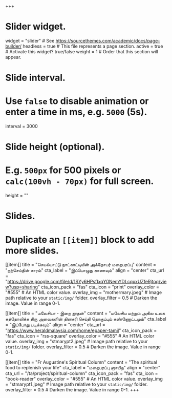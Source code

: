 +++
# Slider widget.
widget = "slider"  # See https://sourcethemes.com/academic/docs/page-builder/
headless = true  # This file represents a page section.
active = true  # Activate this widget? true/false
weight = 1  # Order that this section will appear.

# Slide interval.
# Use `false` to disable animation or enter a time in ms, e.g. `5000` (5s).
interval = 3000

# Slide height (optional).
# E.g. `500px` for 500 pixels or `calc(100vh - 70px)` for full screen.
height = ""

# Slides.
# Duplicate an `[[item]]` block to add more slides.
[[item]]
  title = "செயல்பாட்டு நாட்காட்டியின் அக்தோபர் மறைபரப்பு"
  content = "நற்செய்தின் சாரம்"
  cta_label = "இப்பொழுது காணவும்"
  align = "center"
  cta_url = "https://drive.google.com/file/d/1SYy6HPsfIxqY0NemYDLcqxxUZfeRjtoq/view?usp=sharing"
  cta_icon_pack = "fas"
  cta_icon = "print"
  overlay_color = "#555"  # An HTML color value.
  overlay_img = "mothermary.jpeg"  # Image path relative to your `static/img/` folder.
  overlay_filter = 0.5  # Darken the image. Value in range 0-1.

[[item]]
  title = "மலேசியா - இறை தூதன்"
  content = "மலேசிய மற்றும் அகில உலக கத்தோலிக்க திரு அவைகளின் தினசரி செய்தி தொகுப்பும் கண்ணோட்டமும்"
  cta_label = "இப்போது படிக்கவும்"
  align = "center"
  cta_url = "https://www.heraldmalaysia.com/home/epaper-tamil"
  cta_icon_pack = "fas"
  cta_icon = "rss-square"
  overlay_color = "#555"  # An HTML color value.
  overlay_img = "stmarypt2.jpeg"  # Image path relative to your `static/img/` folder.
  overlay_filter = 0.5  # Darken the image. Value in range 0-1.

[[item]]
  title = "Fr Augustine's Spiritual Column"
  content = "The spiritual food to replenish your life"
  cta_label = "மறைபரப்பு ஞாயிற"
  align = "center"
  cta_url = "/ta/project/spiritual-column"
  cta_icon_pack = "fas"
  cta_icon = "book-reader"
  overlay_color = "#555"  # An HTML color value.
  overlay_img = "stmarypt1.jpeg"  # Image path relative to your `static/img/` folder.
  overlay_filter = 0.5  # Darken the image. Value in range 0-1.
+++
